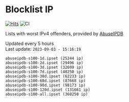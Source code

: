 # Blocklist IP

[![Hits](https://hits.seeyoufarm.com/api/count/incr/badge.svg?url=https%3A%2F%2Fgithub.com%2Fborestad%2Fblocklist-ip%2F&count_bg=%2379C83D&title_bg=%23555555&icon=&icon_color=%23E7E7E7&title=hits&edge_flat=false)](https://hits.seeyoufarm.com)  ![CI](https://img.shields.io/github/workflow/status/borestad/blocklist-ip/CI?style=flat-square)

Lists with worst IPv4 offenders, provided by [AbuseIPDB](https://www.abuseipdb.com/)

<!-- FOOTER-PLACEHOLDER -->
Updated every 5 hours<br>
Last update: `2023-09-03 - 15:16:19`
```
abuseipdb-s100-1d.ipset (25244 ip)
abuseipdb-s100-2d.ipset (29496 ip)
abuseipdb-s100-3d.ipset (32609 ip)
abuseipdb-s100-7d.ipset (40250 ip)
abuseipdb-s100-30d.ipset (62233 ip)
abuseipdb-s100-60d.ipset (87668 ip)
abuseipdb-s100-90d.ipset (98173 ip)
abuseipdb-s100-120d.ipset (131661 ip)
abuseipdb-s100-all.ipset (360250 ip)
```
